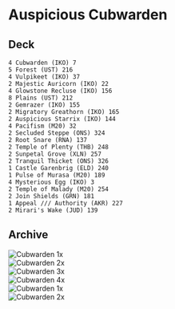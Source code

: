 # Auspicious Cubwarden
## Deck
```
4 Cubwarden (IKO) 7
5 Forest (UST) 216
4 Vulpikeet (IKO) 37
2 Majestic Auricorn (IKO) 22
4 Glowstone Recluse (IKO) 156
8 Plains (UST) 212
2 Gemrazer (IKO) 155
2 Migratory Greathorn (IKO) 165
2 Auspicious Starrix (IKO) 144
4 Pacifism (M20) 32
2 Secluded Steppe (ONS) 324
2 Root Snare (RNA) 137
2 Temple of Plenty (THB) 248
2 Sunpetal Grove (XLN) 257
2 Tranquil Thicket (ONS) 326
1 Castle Garenbrig (ELD) 240
1 Pulse of Murasa (M20) 189
4 Mysterious Egg (IKO) 3
2 Temple of Malady (M20) 254
2 Join Shields (GRN) 181
1 Appeal /// Authority (AKR) 227
2 Mirari's Wake (JUD) 139
```
## Archive




![Cubwarden](https://gatherer.wizards.com/Handlers/Image.ashx?multiverseid=479527&type=card) 1x <br>
![Cubwarden](https://gatherer.wizards.com/Handlers/Image.ashx?multiverseid=479527&type=card) 2x <br>
![Cubwarden](https://gatherer.wizards.com/Handlers/Image.ashx?multiverseid=479527&type=card) 3x <br>
![Cubwarden](https://gatherer.wizards.com/Handlers/Image.ashx?multiverseid=479527&type=card) 4x <br>
![Cubwarden](https://gatherer.wizards.com/Handlers/Image.ashx?multiverseid=479527&type=card) 1x <br>
![Cubwarden](https://gatherer.wizards.com/Handlers/Image.ashx?multiverseid=479527&type=card) 2x <br>